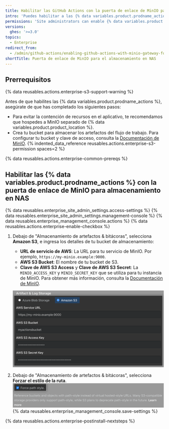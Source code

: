 ```yaml
---
title: Habilitar las GitHub Actions con la puerta de enlace de MinIO para el almacenamiento en NAS
intro: 'Puedes habilitar a las {% data variables.product.prodname_actions %} en {% data variables.product.prodname_ghe_server %} y utilizar la puerta de enlace de MinIO para el almacenamiento en NAS para almacenar artefactos que generan las ejecuciones del flujo de trabajo.'
permissions: 'Site administrators can enable {% data variables.product.prodname_actions %} and configure enterprise settings.'
versions:
  ghes: '>=3.0'
topics:
  - Enterprise
redirect_from:
  - /admin/github-actions/enabling-github-actions-with-minio-gateway-for-nas-storage
shortTitle: Puerta de enlace de MinIO para el almacenamiento en NAS
---
```


## Prerrequisitos

{% data reusables.actions.enterprise-s3-support-warning %}

Antes de que habilites las {% data variables.product.prodname_actions %}, asegúrate de que has completado los siguientes pasos:

* Para evitar la contención de recursos en el aplicativo, te recomendamos que hospedes a MinIO separado de {% data variables.product.product_location %}.
* Crea tu bucket para almacenar los artefactos del flujo de trabajo. Para configurar tu bucket y clave de acceso, consulta la [Documentación de MinIO](https://docs.min.io/docs/minio-gateway-for-nas.html). {% indented_data_reference reusables.actions.enterprise-s3-permission spaces=2 %}

{% data reusables.actions.enterprise-common-prereqs %}

## Habilitar las {% data variables.product.prodname_actions %} con la puerta de enlace de MinIO para almacenamiento en NAS

{% data reusables.enterprise_site_admin_settings.access-settings %}
{% data reusables.enterprise_site_admin_settings.management-console %}
{% data reusables.enterprise_management_console.actions %}
{% data reusables.actions.enterprise-enable-checkbox %}
1. Debajo de "Almacenamiento de artefactos & bitácoras", selecciona **Amazon S3**, e ingresa los detalles de tu bucket de almacenamiento:

   * **URL de servicio de AWS**: La URL para tu servicio de MinIO. Por ejemplo, `https://my-minio.example:9000`.
   * **AWS S3 Bucket**: El nombre de tu bucket de S3.
   * **Clave de AWS S3 Access** y **Clave de AWS S3 Secret**: La `MINIO_ACCESS_KEY` y `MINIO_SECRET_KEY` que se utiliza para tu instancia de MinIO. Para obtener más información, consulta la [Documentación de MinIO](https://docs.min.io/docs/minio-gateway-for-nas.html).

   ![Botón radial para seleccionar el almacenamiento de Amazon S3 y los campos para la configuración de MinIO](/assets/images/enterprise/management-console/actions-minio-s3-storage.png)
1. Debajo de "Almacenamiento de artefactos & bitácoras", selecciona **Forzar el estilo de la ruta**. ![Casilla de verificación para forzar el estilo de ruta](/assets/images/enterprise/management-console/actions-minio-force-path-style.png)
{% data reusables.enterprise_management_console.save-settings %}

{% data reusables.actions.enterprise-postinstall-nextsteps %}
